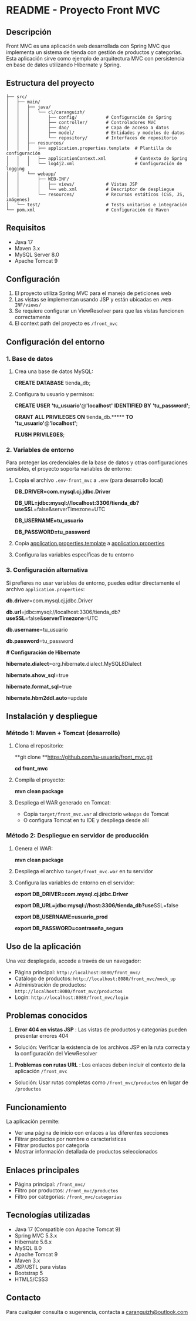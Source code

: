 # README - Proyecto Front MVC

## Descripción

Front MVC es una aplicación web desarrollada con Spring MVC que implementa un sistema de tienda con gestión de productos y categorías. Esta aplicación sirve como ejemplo de arquitectura MVC con persistencia en base de datos utilizando Hibernate y Spring.

## Estructura del proyecto

```
├── src/
│   ├── main/
│   │   ├── java/
│   │   │   └── cl/caranguizh/
│   │   │       ├── config/           # Configuración de Spring
│   │   │       ├── controller/       # Controladores MVC
│   │   │       ├── dao/              # Capa de acceso a datos
│   │   │       ├── model/            # Entidades y modelos de datos
│   │   │       └── repository/       # Interfaces de repositorio  
│   │   ├── resources/
│   │   │   ├── application.properties.template  # Plantilla de configuración
│   │   │   ├── applicationContext.xml           # Contexto de Spring
│   │   │   └── log4j2.xml                       # Configuración de logging
│   │   └── webapp/
│   │       ├── WEB-INF/
│   │       │   ├── views/            # Vistas JSP
│   │       │   └── web.xml           # Descriptor de despliegue
│   │       └── resources/            # Recursos estáticos (CSS, JS, imágenes)
│   └── test/                         # Tests unitarios e integración
└── pom.xml                           # Configuración de Maven
```

## Requisitos

* Java 17
* Maven 3.x
* MySQL Server 8.0
* Apache Tomcat 9

## Configuración

1. El proyecto utiliza Spring MVC para el manejo de peticiones web
2. Las vistas se implementan usando JSP y están ubicadas en `/WEB-INF/views/`
3. Se requiere configurar un ViewResolver para que las vistas funcionen correctamente
4. El context path del proyecto es `/front_mvc`

## Configuración del entorno

### 1. Base de datos

1. Crea una base de datos MySQL:

   **CREATE** **DATABASE** tienda_db;
3. Configura tu usuario y permisos:

   **CREATE** **USER** **'tu_usuario'**@**'localhost'** **IDENTIFIED** **BY** **'tu_password'**;

   **GRANT** **ALL** **PRIVILEGES** **ON** tienda_db.***** **TO** **'tu_usuario'**@**'localhost'**;

   **FLUSH** **PRIVILEGES**;

### 2. Variables de entorno

Para proteger las credenciales de la base de datos y otras configuraciones sensibles, el proyecto soporta variables de entorno:

1. Copia el archivo `.env-front_mvc` a `.env` (para desarrollo local)

   **DB_DRIVER=com.mysql.cj.jdbc.Driver**

   **DB_URL=jdbc:mysql://localhost:3306/tienda_db?useSS**L=false&serverTimezone=UTC

   **DB_USERNAME=tu_usuario**

   **DB_PASSWORD=tu_password**
2. Copia [application.properties.template](vscode-file://vscode-app/c:/Users/claud/AppData/Local/Programs/Microsoft%20VS%20Code/resources/app/out/vs/code/electron-sandbox/workbench/workbench.html) a [application.properties](vscode-file://vscode-app/c:/Users/claud/AppData/Local/Programs/Microsoft%20VS%20Code/resources/app/out/vs/code/electron-sandbox/workbench/workbench.html)
3. Configura las variables específicas de tu entorno

### 3. Configuración alternativa

Si prefieres no usar variables de entorno, puedes editar directamente el archivo `application.properties`:

**db.driver**=com.mysql.cj.jdbc.Driver

**db.url**=jdbc:mysql://localhost:3306/tienda_db?**useSSL**=false&**serverTimezone**=UTC

**db.username**=tu_usuario

**db.password**=tu_password

**# Configuración de Hibernate**

**hibernate.dialect**=org.hibernate.dialect.MySQL8Dialect

**hibernate.show_sql**=true

**hibernate.format_sql**=true

**hibernate.hbm2ddl.auto**=update

## Instalación y despliegue

### Método 1: Maven + Tomcat (desarrollo)

1. Clona el repositorio:

   **git clone **https://github.com/tu-usuario/front_mvc.git

   **cd front_mvc**
2. Compila el proyecto:

   **mvn clean package**
3. Despliega el WAR generado en Tomcat:

   * Copia `target/front_mvc.war` al directorio `webapps` de Tomcat
   * O configura Tomcat en tu IDE y despliega desde allí

### Método 2: Despliegue en servidor de producción

1. Genera el WAR:

   **mvn clean package**
2. Despliega el archivo `target/front_mvc.war` en tu servidor
3. Configura las variables de entorno en el servidor:

   **export DB_DRIVER=com.mysql.cj.jdbc.Driver**

   **export DB_URL=jdbc:mysql://host:3306/tienda_db?use**SSL=false

   **export DB_USERNAME=usuario_prod**

   **export DB_PASSWORD=contraseña_segura**

## Uso de la aplicación

Una vez desplegada, accede a través de un navegador:

* Página principal: `http://localhost:8080/front_mvc/`
* Catálogo de productos: `http://localhost:8080/front_mvc/mock_up`
* Administración de productos: `http://localhost:8080/front_mvc/productos`
* Login: `http://localhost:8080/front_mvc/login`

## Problemas conocidos

1. **Error 404 en vistas JSP** : Las vistas de productos y categorías pueden presentar errores 404

* Solución: Verificar la existencia de los archivos JSP en la ruta correcta y la configuración del ViewResolver

1. **Problemas con rutas URL** : Los enlaces deben incluir el contexto de la aplicación `/front_mvc`

* Solución: Usar rutas completas como `/front_mvc/productos` en lugar de `/productos`

## Funcionamiento

La aplicación permite:

* Ver una página de inicio con enlaces a las diferentes secciones
* Filtrar productos por nombre o características
* Filtrar productos por categoría
* Mostrar información detallada de productos seleccionados

## Enlaces principales

* Página principal: `/front_mvc/`
* Filtro por productos: `/front_mvc/productos`
* Filtro por categorías: `/front_mvc/categorias`

## Tecnologías utilizadas

* Java 17 (Compatible con Apache Tomcat 9)
* Spring MVC 5.3.x
* Hibernate 5.6.x
* MySQL 8.0
* Apache Tomcat 9
* Maven 3.x
* JSP/JSTL para vistas
* Bootstrap 5
* HTML5/CSS3


## Contacto

Para cualquier consulta o sugerencia, contacta a [caranguizh@outlook.com](vscode-file://vscode-app/c:/Users/claud/AppData/Local/Programs/Microsoft%20VS%20Code/resources/app/out/vs/code/electron-sandbox/workbench/workbench.html)
